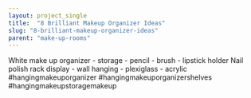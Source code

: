 ```yaml
---
layout: project_single
title:  "8 Brilliant Makeup Organizer Ideas"
slug: "8-brilliant-makeup-organizer-ideas"
parent: "make-up-rooms"
---
```

White make up organizer - storage - pencil - brush - lipstick holder Nail polish rack display - wall hanging - plexiglass - acrylic #hangingmakeuporganizer #hangingmakeuporganizershelves #hangingmakeupstoragemakeup